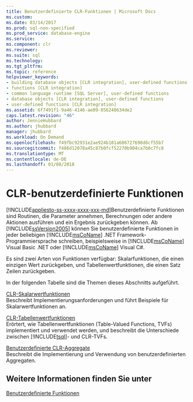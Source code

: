 ```yaml
---
title: Benutzerdefinierte CLR-Funktionen | Microsoft Docs
ms.custom: 
ms.date: 03/14/2017
ms.prod: sql-non-specified
ms.prod_service: database-engine
ms.service: 
ms.component: clr
ms.reviewer: 
ms.suite: sql
ms.technology: 
ms.tgt_pltfrm: 
ms.topic: reference
helpviewer_keywords:
- building database objects [CLR integration], user-defined functions
- functions [CLR integration]
- common language runtime [SQL Server], user-defined functions
- database objects [CLR integration], user-defined functions
- user-defined functions [CLR integration]
ms.assetid: 6f7491f1-9a46-4146-ae09-056248634de2
caps.latest.revision: "46"
author: JennieHubbard
ms.author: jhubbard
manager: jhubbard
ms.workload: On Demand
ms.openlocfilehash: f49fbc92931e2ae924b101a606727698d6cf55b7
ms.sourcegitcommit: f486d12078a45c87b0fcf52270b904ca7b0c7fc8
ms.translationtype: MT
ms.contentlocale: de-DE
ms.lasthandoff: 01/08/2018
---
```

# <a name="clr-user-defined-functions"></a>CLR-benutzerdefinierte Funktionen
[!INCLUDE[appliesto-ss-xxxx-xxxx-xxx-md](../../includes/appliesto-ss-xxxx-xxxx-xxx-md.md)]Benutzerdefinierte Funktionen sind Routinen, die Parameter annehmen, Berechnungen oder andere Aktionen ausführen und ein Ergebnis zurückgeben können. Ab [!INCLUDE[ssVersion2005](../../includes/ssversion2005-md.md)] können Sie benutzerdefinierte Funktionen in jeder beliebigen [!INCLUDE[msCoName](../../includes/msconame-md.md)] .NET Framework-Programmiersprache schreiben, beispielsweise in [!INCLUDE[msCoName](../../includes/msconame-md.md)] Visual Basic .NET oder [!INCLUDE[msCoName](../../includes/msconame-md.md)] Visual C#.  
  
 Es sind zwei Arten von Funktionen verfügbar: Skalarfunktionen, die einen einzigen Wert zurückgeben, und Tabellenwertfunktionen, die einen Satz Zeilen zurückgeben.  
  
 In der folgenden Tabelle sind die Themen dieses Abschnitts aufgeführt.  
  
 [CLR-Skalarwertfunktionen](../../relational-databases/clr-integration-database-objects-user-defined-functions/clr-scalar-valued-functions.md)  
 Beschreibt Implementierungsanforderungen und führt Beispiele für Skalarwertfunktionen an.  
  
 [CLR-Tabellenwertfunktionen](../../relational-databases/clr-integration-database-objects-user-defined-functions/clr-table-valued-functions.md)  
 Erörtert, wie Tabellenwertfunktionen (Table-Valued Functions, TVFs) implementiert und verwendet werden, und beschreibt die Unterschiede zwischen [!INCLUDE[tsql](../../includes/tsql-md.md)]- und CLR-TVFs.  
  
 [Benutzerdefinierte CLR-Aggregate](../../relational-databases/clr-integration-database-objects-user-defined-functions/clr-user-defined-aggregates.md)  
 Beschreibt die Implementierung und Verwendung von benutzerdefinierten Aggregaten.  
  
## <a name="see-also"></a>Weitere Informationen finden Sie unter  
 [Benutzerdefinierte Funktionen](../../relational-databases/user-defined-functions/user-defined-functions.md)  
  
  
